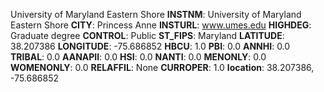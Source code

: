 
University of Maryland Eastern Shore
**INSTNM**: University of Maryland Eastern Shore
**CITY**: Princess Anne
**INSTURL**: www.umes.edu
**HIGHDEG**: Graduate degree
**CONTROL**: Public
**ST_FIPS**: Maryland
**LATITUDE**: 38.207386
**LONGITUDE**: -75.686852
**HBCU**: 1.0
**PBI**: 0.0
**ANNHI**: 0.0
**TRIBAL**: 0.0
**AANAPII**: 0.0
**HSI**: 0.0
**NANTI**: 0.0
**MENONLY**: 0.0
**WOMENONLY**: 0.0
**RELAFFIL**: None
**CURROPER**: 1.0
**location**: 38.207386, -75.686852